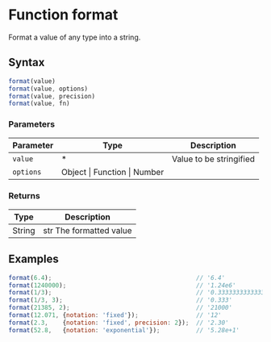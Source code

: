 # Function format

Format a value of any type into a string.


## Syntax

```js
format(value)
format(value, options)
format(value, precision)
format(value, fn)
```

### Parameters

Parameter | Type | Description
--------- | ---- | -----------
`value` | * | Value to be stringified
`options` | Object &#124; Function &#124; Number | 

### Returns

Type | Description
---- | -----------
String | str The formatted value


## Examples

```js
format(6.4);                                        // '6.4'
format(1240000);                                    // '1.24e6'
format(1/3);                                        // '0.3333333333333333'
format(1/3, 3);                                     // '0.333'
format(21385, 2);                                   // '21000'
format(12.071, {notation: 'fixed'});                // '12'
format(2.3,    {notation: 'fixed', precision: 2});  // '2.30'
format(52.8,   {notation: 'exponential'});          // '5.28e+1'
```




<!-- Note: This file is automatically generated from source code comments. Changes made in this file will be overridden. -->
